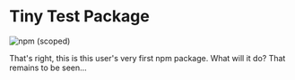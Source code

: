 # Tiny Test Package

![npm (scoped)](https://img.shields.io/npm/v/@jchoskins/tiny-test)

That's right, this is this user's very first npm package. What will it do? That remains to be seen...
